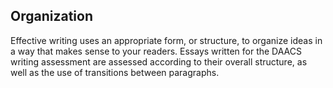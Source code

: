 ## Organization

Effective writing uses an appropriate form, or structure, to organize ideas in a way that makes sense to your readers. Essays written for the DAACS writing assessment are assessed according to their overall structure, as well as the use of transitions between paragraphs.
